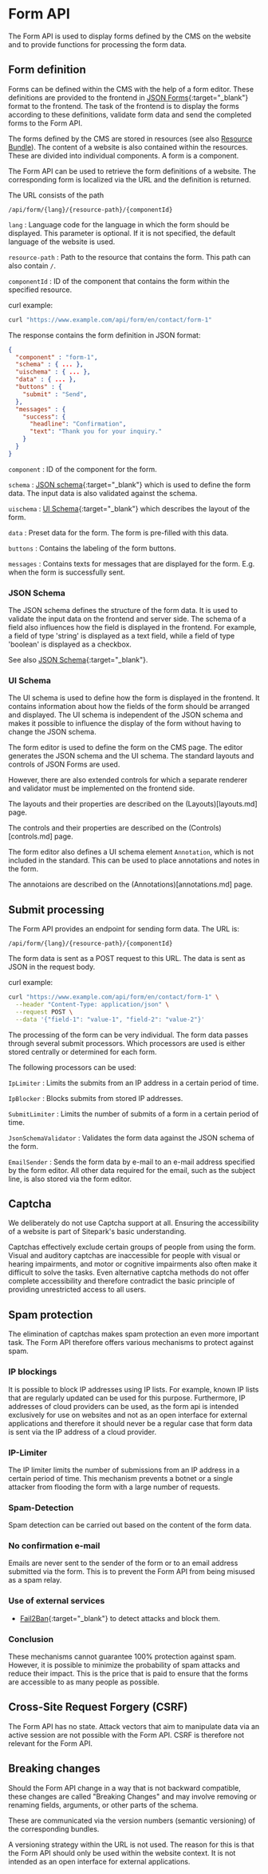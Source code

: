 # Form API

The Form API is used to display forms defined by the CMS on the website and to provide functions for processing the form data.

## Form definition

Forms can be defined within the CMS with the help of a form editor.
These definitions are provided to the frontend in [JSON Forms](https://jsonforms.io/){:target="\_blank"} format to the frontend. The task of the frontend is to display the forms according to these definitions, validate form data and send the completed forms to the Form API.

The forms defined by the CMS are stored in resources (see also [Resource Bundle](../bundles/resource.md)). The content of a website is also contained within the resources. These are divided into individual components. A form is a component.

The Form API can be used to retrieve the form definitions of a website. The corresponding form is localized via the URL and the definition is returned.

The URL consists of the path

`/api/form/{lang}/{resource-path}/{componentId}`

`lang`
: Language code for the language in which the form should be displayed. This parameter is optional. If it is not specified, the default language of the website is used.

`resource-path`
: Path to the resource that contains the form. This path can also contain `/`.

`componentId`
: ID of the component that contains the form within the specified resource.

curl example:

```sh
curl "https://www.example.com/api/form/en/contact/form-1"
```

The response contains the form definition in JSON format:

```json
{
  "component" : "form-1",
  "schema" : { ... },
  "uischema" : { ... },
  "data" : { ... },
  "buttons" : {
    "submit" : "Send",
  },
  "messages" : {
    "success": {
      "headline": "Confirmation",
      "text": "Thank you for your inquiry."
    }
  }
}
```

`component`
: ID of the component for the form.

`schema`
: [JSON schema](https://json-schema.org/){:target="\_blank"} which is used to define the form data. The input data is also validated against the schema.

`uischema`
: [UI Schema](https://jsonforms.io/docs/uischema/){:target="\_blank"} which describes the layout of the form.

`data`
: Preset data for the form. The form is pre-filled with this data.

`buttons`
: Contains the labeling of the form buttons.

`messages`
: Contains texts for messages that are displayed for the form. E.g. when the form is successfully sent.

### JSON Schema

The JSON schema defines the structure of the form data. It is used to validate the input data on the frontend and server side. The schema of a field also influences how the field is displayed in the frontend. For example, a field of type 'string' is displayed as a text field, while a field of type 'boolean' is displayed as a checkbox.

See also [JSON Schema](https://json-schema.org/){:target="\_blank"}.

### UI Schema

The UI schema is used to define how the form is displayed in the frontend. It contains information about how the fields of the form should be arranged and displayed. The UI schema is independent of the JSON schema and makes it possible to influence the display of the form without having to change the JSON schema.

The form editor is used to define the form on the CMS page. The editor generates the JSON schema and the UI schema. The standard layouts and controls of JSON Forms are used.

However, there are also extended controls for which a separate renderer and validator must be implemented on the frontend side.

The layouts and their properties are described on the (Layouts)[layouts.md] page.

The controls and their properties are described on the (Controls)[controls.md] page.

The form editor also defines a UI schema element `Annotation`, which is not included in the standard. This can be used to place annotations and notes in the form.

The annotaions are described on the (Annotations)[annotations.md] page.

## Submit processing

The Form API provides an endpoint for sending form data. The URL is:

`/api/form/{lang}/{resource-path}/{componentId}`

The form data is sent as a POST request to this URL. The data is sent as JSON in the request body.

curl example:

```sh
curl "https://www.example.com/api/form/en/contact/form-1" \
  --header "Content-Type: application/json" \
  --request POST \
  --data '{"field-1": "value-1", "field-2": "value-2"}'
```

The processing of the form can be very individual. The form data passes through several submit processors. Which processors are used is either stored centrally or determined for each form.

The following processors can be used:

`IpLimiter`
: Limits the submits from an IP address in a certain period of time.

`IpBlocker`
: Blocks submits from stored IP addresses.

`SubmitLimiter`
: Limits the number of submits of a form in a certain period of time.

`JsonSchemaValidator`
: Validates the form data against the JSON schema of the form.

`EmailSender`
: Sends the form data by e-mail to an e-mail address specified by the form editor. All other data required for the email, such as the subject line, is also stored via the form editor.

## Captcha

We deliberately do not use Captcha support at all.
Ensuring the accessibility of a website is part of Sitepark's basic understanding.

Captchas effectively exclude certain groups of people from using the form. Visual and auditory captchas are inaccessible for people with visual or hearing impairments, and motor or cognitive impairments also often make it difficult to solve the tasks. Even alternative captcha methods do not offer complete accessibility and therefore contradict the basic principle of providing unrestricted access to all users.

## Spam protection

The elimination of captchas makes spam protection an even more important task. The Form API therefore offers various mechanisms to protect against spam.

### IP blockings

It is possible to block IP addresses using IP lists. For example, known IP lists that are regularly updated can be used for this purpose.
Furthermore, IP addresses of cloud providers can be used, as the form api is intended exclusively for use on websites and not as an open interface for external applications and therefore it should never be a regular case that form data is sent via the IP address of a cloud provider.

### IP-Limiter

The IP limiter limits the number of submissions from an IP address in a certain period of time. This mechanism prevents a botnet or a single attacker from flooding the form with a large number of requests.

### Spam-Detection

Spam detection can be carried out based on the content of the form data.

### No confirmation e-mail

Emails are never sent to the sender of the form or to an email address submitted via the form. This is to prevent the Form API from being misused as a spam relay.

### Use of external services

- [Fail2Ban](https://github.com/fail2ban/fail2ban){:target="\_blank"} to detect attacks and block them.

### Conclusion

These mechanisms cannot guarantee 100% protection against spam. However, it is possible to minimize the probability of spam attacks and reduce their impact. This is the price that is paid to ensure that the forms are accessible to as many people as possible.

## Cross-Site Request Forgery (CSRF)

The Form API has no state. Attack vectors that aim to manipulate data via an active session are not possible with the Form API.
CSRF is therefore not relevant for the Form API.

## Breaking changes

Should the Form API change in a way that is not backward compatible, these changes are called "Breaking Changes" and may involve removing or renaming fields, arguments, or other parts of the schema.

These are communicated via the version numbers (semantic versioning) of the corresponding bundles.

A versioning strategy within the URL is not used. The reason for this is that the Form API should only be used within the website context. It is not intended as an open interface for external applications.
